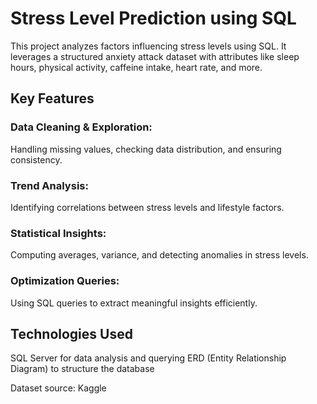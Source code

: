 # Stress Level Prediction using SQL
This project analyzes factors influencing stress levels using SQL. 
It leverages a structured anxiety attack dataset with attributes like sleep hours, physical activity, caffeine intake, heart rate, and more.

## Key Features
### Data Cleaning & Exploration: 
Handling missing values, checking data distribution, and ensuring consistency.
### Trend Analysis: 
Identifying correlations between stress levels and lifestyle factors.
### Statistical Insights: 
Computing averages, variance, and detecting anomalies in stress levels.
### Optimization Queries: 
Using SQL queries to extract meaningful insights efficiently.

## Technologies Used
SQL Server for data analysis and querying
ERD (Entity Relationship Diagram) to structure the database

Dataset source: Kaggle
